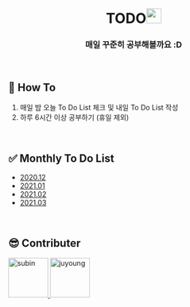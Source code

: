 <div align="center">
  <h1>TODO<img src="https://media.giphy.com/media/cn2LKatpvy89MTVR3e/source.gif" height="30"></h1>
  <h3>매일 꾸준히 공부해볼까요 :D</h3>
</div>

<br/>

## 🚀 How To
1. 매일 밤 오늘 To Do List 체크 및 내일 To Do List 작성
2. 하루 6시간 이상 공부하기 (휴일 제외)

<br/>

## ✅ Monthly To Do List
- [2020.12](https://github.com/Kim-SuBin/TODO/blob/main/202012.md)
- [2021.01](https://github.com/Kim-SuBin/TODO/blob/main/202101.md)
- [2021.02](https://github.com/Kim-SuBin/TODO/blob/main/202102.md)
- [2021.03](https://github.com/Kim-SuBin/TODO/blob/main/202103.md)

<br/>

<h2>😎 Contributer</h2>
<a href = "https://github.com/Kim-SuBin">
  <img src="https://avatars.githubusercontent.com/u/46712693?s=400&u=fbd9c6ca52af3c7505d69cfaa47e829c443c980a&v=4" alt="subin" width="80" style="max-width:100%" />
</a>

<a href = "https://github.com/Juyoung4">
  <img src="https://avatars.githubusercontent.com/u/47167335?s=400&u=e1c1bb39470956b96c192da2cff48b480780e51a&v=4" alt="juyoung" width="80" style="max-width:100%" />
</a>
